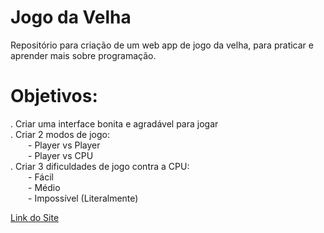 # Jogo da Velha

Repositório para criação de um web app de jogo da velha, para praticar e aprender mais sobre programação.

# Objetivos:

. Criar uma interface bonita e agradável para jogar<br/>
. Criar 2 modos de jogo:<br/>
&emsp;&emsp;- Player vs Player<br/>
&emsp;&emsp;- Player vs CPU<br/>
. Criar 3 dificuldades de jogo contra a CPU:<br/>
&emsp;&emsp;- Fácil<br/>
&emsp;&emsp;- Médio<br/>
&emsp;&emsp;- Impossível (Literalmente)<br/>

[Link do Site](https://elaborate-salmiakki-52833b.netlify.app/)

